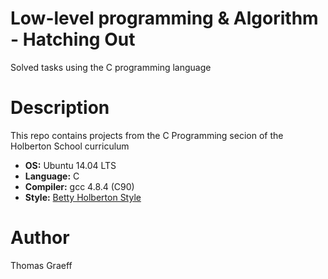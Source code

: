 # Low-level programming & Algorithm - Hatching Out

Solved tasks using the C programming language

# Description

This repo contains projects from the C Programming secion of the Holberton School curriculum

* __OS:__ Ubuntu 14.04 LTS
* __Language:__ C
* __Compiler:__ gcc 4.8.4 (C90)
* __Style:__ [Betty Holberton Style](https://github.com/holbertonschool/Betty)

# Author

Thomas Graeff
